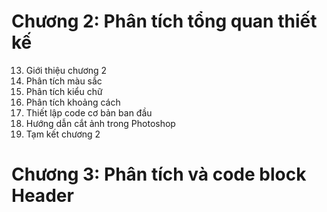 # Chương 2: Phân tích tổng quan thiết kế
13. Giới thiệu chương 2
14. Phân tích màu sắc
15. Phân tích kiểu chữ
16. Phân tích khoảng cách
17. Thiết lập code cơ bản ban đầu
18. Hướng dẫn cắt ảnh trong Photoshop
19. Tạm kết chương 2
# Chương 3: Phân tích và code block Header
